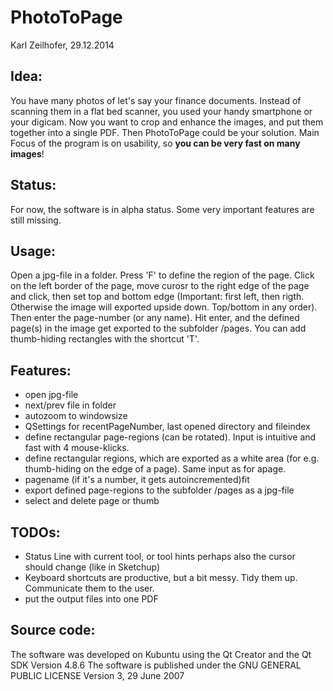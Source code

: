 # PhotoToPage
Karl Zeilhofer, 29.12.2014


## Idea:
You have many photos of let's say your finance documents. Instead of
scanning them in a flat bed scanner, you used your handy smartphone
or your digicam.
Now you want to crop and enhance the images, and put them together
into a single PDF. Then PhotoToPage could be your solution.
Main Focus of the program is on usability, so **you can be very fast on many images**!

## Status:
For now, the software is in alpha status. Some very important
features are still missing.

## Usage:
Open a jpg-file in a folder.
Press 'F' to define the region of the page.
Click on the left border of the page, move curosr to the right edge of the page and click,
then set top and bottom edge (Important: first left, then rigth. Otherwise the
image will exported upside down. Top/bottom in any order).
Then enter the page-number (or any name).
Hit enter, and the defined page(s) in the image get exported to the subfolder /pages.
You can add thumb-hiding rectangles with the shortcut 'T'.

## Features:
- open jpg-file
- next/prev file in folder
- autozoom to windowsize
- QSettings for recentPageNumber, last opened directory and fileindex
- define rectangular page-regions (can be rotated). Input is intuitive
  and fast with 4 mouse-klicks.
- define rectangular regions, which are exported as a white area
  (for e.g. thumb-hiding on the edge of a page). Same input as for apage.
- pagename (if it's a number, it gets autoincremented)fit
- export defined page-regions to the subfolder /pages as a jpg-file
- select and delete page or thumb

## TODOs:
- Status Line with current tool, or tool hints
  perhaps also the cursor should change (like in Sketchup)
- Keyboard shortcuts are productive, but a bit messy. Tidy them up.
  Communicate them to the user.
- put the output files into one PDF

## Source code:
The software was developed on Kubuntu using the Qt Creator and the Qt SDK Version 4.8.6
The software is published under the GNU GENERAL PUBLIC LICENSE Version 3, 29 June 2007
